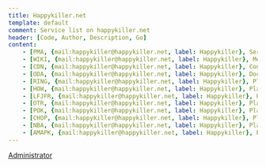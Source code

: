 ```yaml
---
title: Happykiller.net
template: default
comment: Service list on happykiller.net
header: [Code, Author, Description, Go]
content:
    - [PMA, {mail:happykiller@happykiller.net, label: Happykiller}, Server PhpMyAdmin, http://pma.happykiller.net]
    - [WIKI, {mail:happykiller@happykiller.net, label: Happykiller}, MediaWiki, http://wiki.happykiller.net]
    - [CDN, {mail:happykiller@happykiller.net, label: Happykiller}, Content delivery network, http://cdn.happykiller.net]
    - [ODA, {mail:happykiller@happykiller.net, label: Happykiller}, Documentation of Framework ODA, http://oda.happykiller.net]
    - [RING, {mail:happykiller@happykiller.net, label: Happykiller}, Platform Management, http://ring.happykiller.net]
    - [HOW, {mail:happykiller@happykiller.net, label: Happykiller}, Platform statistic HeartStone, http://how.happykiller.net]
    - [LFJFR, {mail:happykiller@happykiller.net, label: Happykiller}, Platform Curriculum vitae, http://lfjfr.happykiller.net?key=fuel]
    - [OTR, {mail:happykiller@happykiller.net, label: Happykiller}, Platform for help "Ticket Restaurant", http://otr.happykiller.net]
    - [POK, {mail:happykiller@happykiller.net, label: Happykiller}, Platform Poker, http://pok.happykiller.net]
    - [CHOP, {mail:happykiller@happykiller.net, label: Happykiller}, Platform training, http://chop.happykiller.net]
    - [NBA, {mail:happykiller@happykiller.net, label: Happykiller}, Platform for Illidan Basket, http://nba.happykiller.net]
    - [AMAPK, {mail:happykiller@happykiller.net, label: Happykiller}, Platform AMAP, http://amapk.happykiller.net]
---
```

[Administrator](mailto:administrator@happykiller.net)